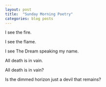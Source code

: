 ```yaml
---
layout: post
title:  "Sunday Morning Poetry"
categories: blog posts
---
```



I see the fire.

I see the flame.

I see The Dream speaking my name. 

All death is in vain.

All death is in vain?

Is the dimmed horizon just a devil that remains?




[wordpress]: http://wordpress.com
[blogger]: http://blogger.com
[github-pages]: http://pages.github.com